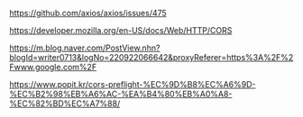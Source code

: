 https://github.com/axios/axios/issues/475

https://developer.mozilla.org/en-US/docs/Web/HTTP/CORS

https://m.blog.naver.com/PostView.nhn?blogId=writer0713&logNo=220922066642&proxyReferer=https%3A%2F%2Fwww.google.com%2F

https://www.popit.kr/cors-preflight-%EC%9D%B8%EC%A6%9D-%EC%B2%98%EB%A6%AC-%EA%B4%80%EB%A0%A8-%EC%82%BD%EC%A7%88/


